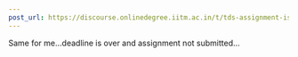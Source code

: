```yaml
---
post_url: https://discourse.onlinedegree.iitm.ac.in/t/tds-assignment-is-not-submitting/166189/17
---
```

Same for me…deadline is over and assignment not submitted…